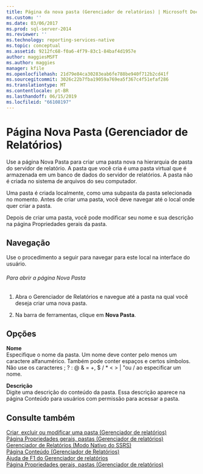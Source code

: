 ```yaml
---
title: Página da nova pasta (Gerenciador de relatórios) | Microsoft Docs
ms.custom: ''
ms.date: 03/06/2017
ms.prod: sql-server-2014
ms.reviewer: ''
ms.technology: reporting-services-native
ms.topic: conceptual
ms.assetid: 9212fc68-f0a6-4f79-83c1-84baf4d1957e
author: maggiesMSFT
ms.author: maggies
manager: kfile
ms.openlocfilehash: 21d79e84ca30283eab6fe788be940f712b2cd41f
ms.sourcegitcommit: 3026c22b7fba19059a769ea5f367c4f51efaf286
ms.translationtype: MT
ms.contentlocale: pt-BR
ms.lasthandoff: 06/15/2019
ms.locfileid: "66108197"
---
```

# <a name="new-folder-page-report-manager"></a>Página Nova Pasta (Gerenciador de Relatórios)
  Use a página Nova Pasta para criar uma pasta nova na hierarquia de pasta do servidor de relatório. A pasta que você cria é uma pasta virtual que é armazenada em um banco de dados do servidor de relatórios. A pasta não é criada no sistema de arquivos do seu computador.  
  
 Uma pasta é criada localmente, como uma subpasta da pasta selecionada no momento. Antes de criar uma pasta, você deve navegar até o local onde quer criar a pasta.  
  
 Depois de criar uma pasta, você pode modificar seu nome e sua descrição na página Propriedades gerais da pasta.  
  
## <a name="navigation"></a>Navegação  
 Use o procedimento a seguir para navegar para este local na interface do usuário.  
  
###### <a name="to-open-the-new-folder-page"></a>Para abrir a página Nova Pasta  
  
1.  Abra o Gerenciador de Relatórios e navegue até a pasta na qual você deseja criar uma nova pasta.  
  
2.  Na barra de ferramentas, clique em **Nova Pasta**.  
  
## <a name="options"></a>Opções  
 **Nome**  
 Especifique o nome da pasta. Um nome deve conter pelo menos um caractere alfanumérico. Também pode conter espaços e certos símbolos. Não use os caracteres ; ? : \@ & = +, $ / * \< > | "ou / ao especificar um nome.  
  
 **Descrição**  
 Digite uma descrição do conteúdo da pasta. Essa descrição aparece na página Conteúdo para usuários com permissão para acessar a pasta.  
  
## <a name="see-also"></a>Consulte também  
 [Criar, excluir ou modificar uma pasta &#40;Gerenciador de relatórios&#41;](report-server/create-delete-or-modify-a-folder-report-manager.md)   
 [Página Propriedades gerais, pastas &#40;Gerenciador de relatórios&#41;](../../2014/reporting-services/general-properties-page-folders-report-manager.md)   
 [Gerenciador de Relatórios &#40;Modo Nativo do SSRS&#41;](../../2014/reporting-services/report-manager-ssrs-native-mode.md)   
 [Página Conteúdo &#40;Gerenciador de Relatórios&#41;](../../2014/reporting-services/contents-page-report-manager.md)   
 [Ajuda de F1 do Gerenciador de relatórios](../../2014/reporting-services/report-manager-f1-help.md)   
 [Página Propriedades gerais, pastas &#40;Gerenciador de relatórios&#41;](../../2014/reporting-services/general-properties-page-folders-report-manager.md)  
  
  
